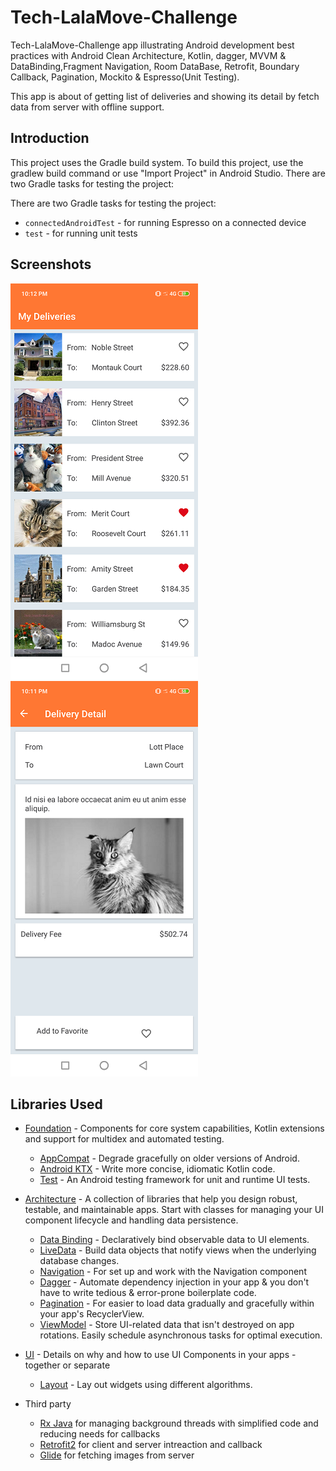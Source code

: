 # Tech-LalaMove-Challenge

Tech-LalaMove-Challenge app illustrating Android development best practices with Android Clean Architecture, Kotlin, dagger, MVVM & DataBinding,Fragment Navigation,
Room DataBase, Retrofit, Boundary Callback, Pagination, Mockito & Espresso(Unit Testing).

This app is about of getting list of deliveries and showing its detail by fetch data from server with offline support.

Introduction
------------
This project uses the Gradle build system. To build this project, use the gradlew build command or use "Import Project" in Android Studio.
There are two Gradle tasks for testing the project:

There are two Gradle tasks for testing the project:
* `connectedAndroidTest` - for running Espresso on a connected device
* `test` - for running unit tests

Screenshots
-----------
![List of Deliveries](images/screenshottwo.png "A list of deliveries")
![Detail of article](images/screenshotone.png "Detail of article")


Libraries Used
--------------
* [Foundation][0] - Components for core system capabilities, Kotlin extensions and support for
  multidex and automated testing.
  * [AppCompat][1] - Degrade gracefully on older versions of Android.
  * [Android KTX][2] - Write more concise, idiomatic Kotlin code.
  * [Test][4] - An Android testing framework for unit and runtime UI tests.
  
* [Architecture][10] - A collection of libraries that help you design robust, testable, and
  maintainable apps. Start with classes for managing your UI component lifecycle and handling data
  persistence.
  * [Data Binding][11] - Declaratively bind observable data to UI elements.
  * [LiveData][13] - Build data objects that notify views when the underlying database changes.
  * [Navigation][94] - For set up and work with the Navigation component
  * [Dagger][96] - Automate dependency injection in your app & you don't have to write tedious & error-prone boilerplate code.
  * [Pagination][95] - For easier to load data gradually and gracefully within your app's RecyclerView.
  * [ViewModel][17] - Store UI-related data that isn't destroyed on app rotations. Easily schedule
     asynchronous tasks for optimal execution.
* [UI][30] - Details on why and how to use UI Components in your apps - together or separate
  * [Layout][35] - Lay out widgets using different algorithms.
* Third party
  * [Rx Java][91] for managing background threads with simplified code and reducing needs for callbacks
  * [Retrofit2][92] for client and server intreaction and callback
  * [Glide][93] for fetching images from server
  
[0]: https://developer.android.com/jetpack/components
[1]: https://developer.android.com/topic/libraries/support-library/packages#v7-appcompat
[2]: https://developer.android.com/kotlin/ktx
[4]: https://developer.android.com/training/testing/
[10]: https://developer.android.com/jetpack/arch/
[11]: https://developer.android.com/topic/libraries/data-binding/
[13]: https://developer.android.com/topic/libraries/architecture/livedata
[17]: https://developer.android.com/topic/libraries/architecture/viewmodel
[30]: https://developer.android.com/guide/topics/ui
[35]: https://developer.android.com/guide/topics/ui/declaring-layout
[91]: http://reactivex.io/intro.html
[92]: https://square.github.io/retrofit/#introduction
[93]: https://bumptech.github.io/glide/
[94]: https://developer.android.com/guide/navigation/navigation-getting-started
[95]: https://developer.android.com/jetpack/androidx/releases/paging
[96]: https://developer.android.com/training/dependency-injection/dagger-android
